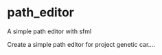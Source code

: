 # path_editor
A simple path editor with sfml

Create a simple path editor for project genetic car....
